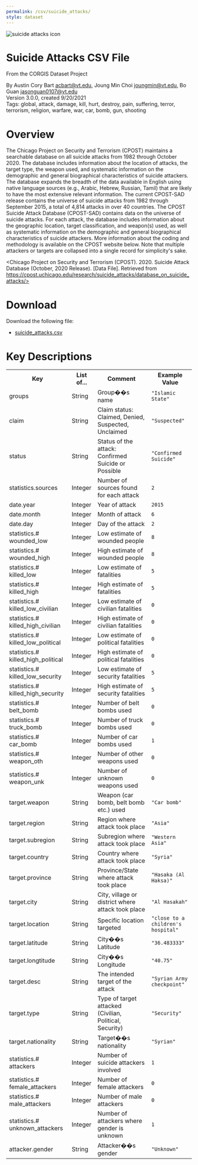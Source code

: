 ```yaml
---
permalink: /csv/suicide_attacks/
style: dataset
---
```


<img class="img-thumbnail float-right"
     src="/images/datasets/suicide-attacks-icon.png"
     alt="suicide attacks icon"
     role="presentation">

# Suicide Attacks CSV File

<p class='lead'>From the CORGIS Dataset Project</p>

<span class='text-muted'>By Austin Cory Bart <acbart@vt.edu>, Joung Min Choi <joungmin@vt.edu>, Bo Guan <jasonguan0107@vt.edu></span><br>
<span class='text-muted'>Version 3.0.0, created 9/20/2021</span><br>
<span class='text-muted'>Tags: global, attack, damage, kill, hurt, destroy, pain, suffering, terror, terrorism, religion, warfare, war, car, bomb, gun, shooting</span>

# Overview

The Chicago Project on Security and Terrorism (CPOST) maintains a searchable database on all suicide attacks from 1982 through October 2020. The database includes information about the location of attacks, the target type, the weapon used, and systematic information on the demographic and general biographical characteristics of suicide attackers. The database expands the breadth of the data available in English using native language sources (e.g., Arabic, Hebrew, Russian, Tamil) that are likely to have the most extensive relevant information.
The current CPOST-SAD release contains the universe of suicide attacks from 1982 through September 2015, a total of 4,814 attacks in over 40 countries. The CPOST Suicide Attack Database (CPOST-SAD) contains data on the universe of suicide attacks. For each attack, the database includes information about the geographic location, target classification, and weapon(s) used, as well as systematic information on the demographic and general biographical characteristics of suicide attackers. More information about the coding and methodology is available on the CPOST website below.
Note that multiple attackers or targets are collapsed into a single record for simplicity's sake.


<Chicago Project on Security and Terrorism (CPOST). 2020. Suicide Attack Database (October, 2020 Release). [Data File]. Retrieved from https://cpost.uchicago.edu/research/suicide_attacks/database_on_suicide_attacks/>




# Download

Download the following file:

* <a href='../../datasets/csv/suicide_attacks/suicide_attacks.csv' download>suicide_attacks.csv <span class="fas fa-download"></span></a>

# Key Descriptions
    
<table class='table table-condensed table-striped table-bordered table-hover'>
<tr>
    <th class=''>Key</th>
    <th class=''>List of...</th>
    <th class=''>Comment</th>
    <th class=''>Example Value</th>
</tr>

<tr>
    <td>groups</td>
    <td>String</td> 
    <td>Group��s name</td>
    <td><code>"Islamic State"</code></td>
</tr>

<tr>
    <td>claim</td>
    <td>String</td> 
    <td>Claim status: Claimed, Denied, Suspected, Unclaimed</td>
    <td><code>"Suspected"</code></td>
</tr>

<tr>
    <td>status</td>
    <td>String</td> 
    <td>Status of the attack: Confirmed Suicide or Possible</td>
    <td><code>"Confirmed Suicide"</code></td>
</tr>

<tr>
    <td>statistics.sources</td>
    <td>Integer</td> 
    <td>Number of sources found for each attack</td>
    <td><code>2</code></td>
</tr>

<tr>
    <td>date.year</td>
    <td>Integer</td> 
    <td>Year of attack</td>
    <td><code>2015</code></td>
</tr>

<tr>
    <td>date.month</td>
    <td>Integer</td> 
    <td>Month of attack</td>
    <td><code>6</code></td>
</tr>

<tr>
    <td>date.day</td>
    <td>Integer</td> 
    <td>Day of the attack</td>
    <td><code>2</code></td>
</tr>

<tr>
    <td>statistics.# wounded_low</td>
    <td>Integer</td> 
    <td>Low estimate of wounded people</td>
    <td><code>8</code></td>
</tr>

<tr>
    <td>statistics.# wounded_high</td>
    <td>Integer</td> 
    <td>High estimate of wounded people</td>
    <td><code>8</code></td>
</tr>

<tr>
    <td>statistics.# killed_low</td>
    <td>Integer</td> 
    <td>Low estimate of fatalities</td>
    <td><code>5</code></td>
</tr>

<tr>
    <td>statistics.# killed_high</td>
    <td>Integer</td> 
    <td>High estimate of fatalities</td>
    <td><code>5</code></td>
</tr>

<tr>
    <td>statistics.# killed_low_civilian</td>
    <td>Integer</td> 
    <td>Low estimate of civilian fatalities</td>
    <td><code>0</code></td>
</tr>

<tr>
    <td>statistics.# killed_high_civilian</td>
    <td>Integer</td> 
    <td>High estimate of civilian fatalities</td>
    <td><code>0</code></td>
</tr>

<tr>
    <td>statistics.# killed_low_political</td>
    <td>Integer</td> 
    <td>Low estimate of political fatalities</td>
    <td><code>0</code></td>
</tr>

<tr>
    <td>statistics.# killed_high_political</td>
    <td>Integer</td> 
    <td>High estimate of political fatalities</td>
    <td><code>0</code></td>
</tr>

<tr>
    <td>statistics.# killed_low_security</td>
    <td>Integer</td> 
    <td>Low estimate of security fatalities</td>
    <td><code>5</code></td>
</tr>

<tr>
    <td>statistics.# killed_high_security</td>
    <td>Integer</td> 
    <td>High estimate of security fatalities</td>
    <td><code>5</code></td>
</tr>

<tr>
    <td>statistics.# belt_bomb</td>
    <td>Integer</td> 
    <td>Number of belt bombs used</td>
    <td><code>0</code></td>
</tr>

<tr>
    <td>statistics.# truck_bomb</td>
    <td>Integer</td> 
    <td>Number of truck bombs used</td>
    <td><code>0</code></td>
</tr>

<tr>
    <td>statistics.# car_bomb</td>
    <td>Integer</td> 
    <td>Number of car bombs used</td>
    <td><code>1</code></td>
</tr>

<tr>
    <td>statistics.# weapon_oth</td>
    <td>Integer</td> 
    <td>Number of other weapons used</td>
    <td><code>0</code></td>
</tr>

<tr>
    <td>statistics.# weapon_unk</td>
    <td>Integer</td> 
    <td>Number of unknown weapons used</td>
    <td><code>0</code></td>
</tr>

<tr>
    <td>target.weapon</td>
    <td>String</td> 
    <td>Weapon (car bomb, belt bomb etc.) used</td>
    <td><code>"Car bomb"</code></td>
</tr>

<tr>
    <td>target.region</td>
    <td>String</td> 
    <td>Region where attack took place</td>
    <td><code>"Asia"</code></td>
</tr>

<tr>
    <td>target.subregion</td>
    <td>String</td> 
    <td>Subregion where attack took place</td>
    <td><code>"Western Asia"</code></td>
</tr>

<tr>
    <td>target.country</td>
    <td>String</td> 
    <td>Country where attack took place</td>
    <td><code>"Syria"</code></td>
</tr>

<tr>
    <td>target.province</td>
    <td>String</td> 
    <td>Province/State where attack took place</td>
    <td><code>"Hasaka (Al Haksa)"</code></td>
</tr>

<tr>
    <td>target.city</td>
    <td>String</td> 
    <td>City, village or district where attack took place</td>
    <td><code>"Al Hasakah"</code></td>
</tr>

<tr>
    <td>target.location</td>
    <td>String</td> 
    <td>Specific location targeted</td>
    <td><code>"close to a children's hospital"</code></td>
</tr>

<tr>
    <td>target.latitude</td>
    <td>String</td> 
    <td>City��s Latitude</td>
    <td><code>"36.483333"</code></td>
</tr>

<tr>
    <td>target.longtitude</td>
    <td>String</td> 
    <td>City��s Longitude</td>
    <td><code>"40.75"</code></td>
</tr>

<tr>
    <td>target.desc</td>
    <td>String</td> 
    <td>The intended target of the attack</td>
    <td><code>"Syrian Army checkpoint"</code></td>
</tr>

<tr>
    <td>target.type</td>
    <td>String</td> 
    <td>Type of target attacked (Civilian, Political, Security)</td>
    <td><code>"Security"</code></td>
</tr>

<tr>
    <td>target.nationality</td>
    <td>String</td> 
    <td>Target��s nationality</td>
    <td><code>"Syrian"</code></td>
</tr>

<tr>
    <td>statistics.# attackers</td>
    <td>Integer</td> 
    <td>Number of suicide attackers involved</td>
    <td><code>1</code></td>
</tr>

<tr>
    <td>statistics.# female_attackers</td>
    <td>Integer</td> 
    <td>Number of female attackers</td>
    <td><code>0</code></td>
</tr>

<tr>
    <td>statistics.# male_attackers</td>
    <td>Integer</td> 
    <td>Number of male attackers</td>
    <td><code>0</code></td>
</tr>

<tr>
    <td>statistics.# unknown_attackers</td>
    <td>Integer</td> 
    <td>Number of attackers where gender is unknown </td>
    <td><code>1</code></td>
</tr>

<tr>
    <td>attacker.gender</td>
    <td>String</td> 
    <td>Attacker��s gender</td>
    <td><code>"Unknown"</code></td>
</tr>

</table>